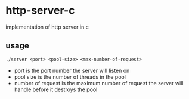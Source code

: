 # http-server-c
implementation of http server in c 
## usage  

`./server <port> <pool-size> <max-number-of-request>` 

* port is the port number the server will listen on
* pool size is the number of threads in the pool
* number of request is the maximum number of request the server will handle before it destroys the pool 


